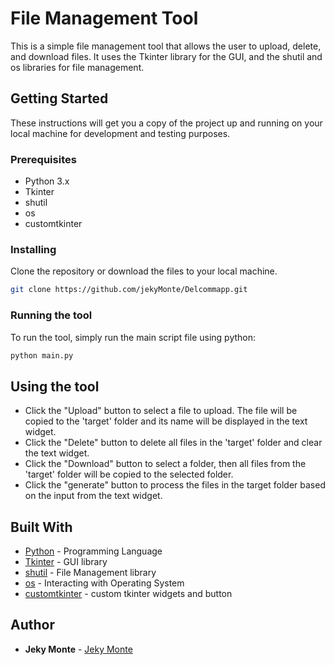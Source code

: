 # File Management Tool

This is a simple file management tool that allows the user to upload, delete, and download files. It uses the Tkinter library for the GUI, and the shutil and os libraries for file management.

## Getting Started

These instructions will get you a copy of the project up and running on your local machine for development and testing purposes.

### Prerequisites

- Python 3.x
- Tkinter
- shutil
- os
- customtkinter

### Installing

Clone the repository or download the files to your local machine.

```bash
git clone https://github.com/jekyMonte/Delcommapp.git
```

### Running the tool

To run the tool, simply run the main script file using python:
```bash
python main.py
```

## Using the tool

- Click the "Upload" button to select a file to upload. The file will be copied to the 'target' folder and its name will be displayed in the text widget.
- Click the "Delete" button to delete all files in the 'target' folder and clear the text widget.
- Click the "Download" button to select a folder, then all files from the 'target' folder will be copied to the selected folder.
- Click the "generate" button to process the files in the target folder based on the input from the text widget.

## Built With

- [Python](https://www.python.org/) - Programming Language
- [Tkinter](https://docs.python.org/3/library/tkinter.html) - GUI library
- [shutil](https://docs.python.org/3/library/shutil.html) - File Management library
- [os](https://docs.python.org/3/library/os.html) - Interacting with Operating System
- [customtkinter](https://pypi.org/project/customtkinter/) - custom tkinter widgets and button

## Author

- **Jeky Monte** - [Jeky Monte](https://github.com/jekyMonte)




